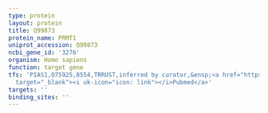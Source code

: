 ```yaml
---
type: protein
layout: protein
title: Q99873
protein_name: PRMT1
uniprot_accession: Q99873
ncbi_gene_id: '3276'
organism: Homo sapiens
function: target gene
tfs: 'PIAS1,O75925,8554,TRRUST,inferred by curator,&ensp;<a href="https://www.ncbi.nlm.nih.gov/pubmed/?term=19136629%5Buid%5D"
  target="_blank"><i uk-icon="icon: link"></i>Pubmed</a>'
targets: ''
binding_sites: ''
---
```

